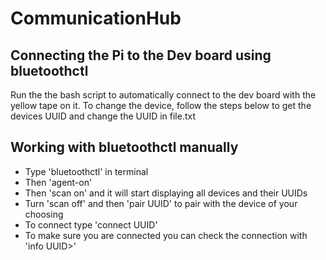 # CommunicationHub
## Connecting the Pi to the Dev board using bluetoothctl
Run the the bash script to automatically connect to the dev board with the yellow tape on it. To change the device, follow the steps below to get the devices UUID and change the UUID in file.txt

## Working with bluetoothctl manually
  - Type 'bluetoothctl' in terminal 
  - Then 'agent-on'
  - Then 'scan on' and it will start displaying all devices and their UUIDs
  - Turn 'scan off' and then 'pair UUID' to pair with the device of your choosing
  - To connect type 'connect UUID' 
  - To make sure you are connected you can check the connection with 'info UUID>'
  
